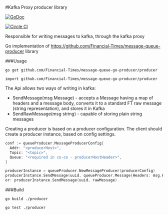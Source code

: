 #Kafka Proxy producer library

[![GoDoc](https://godoc.org/github.com/Financial-Times/message-queue-go-producer/producer?status.svg)](https://godoc.org/github.com/Financial-Times/message-queue-go-producer/producer)

[![Circle CI](https://circleci.com/gh/Financial-Times/message-queue-go-producer.svg?style=shield)](https://circleci.com/gh/Financial-Times/message-queue-go-producer/tree/master)


Responsible for writing messages to kafka, through the kafka proxy

Go implementation of https://github.com/Financial-Times/message-queue-producer library

###Usage

`go get github.com/Financial-Times/message-queue-go-producer/producer`

`import github.com/Financial-Times/message-queue-go-producer/producer`

The Api allows two ways of writing in kafka:

* SendMessage(msg Message) - accepts a Message having a map of headers and a message body, converts it to a standard FT raw message (string representation), and stores it in Kafka
* SendRawMessage(msg string) - capable of storing plain string messages

Creating a producer is based on a producer configuration. The client should create a producer instance, based on config settings.

```go
conf := queueProducer.MessageProducerConfig{
  Addr: "<producerHost>",
  Topic: "<topic>",
  Queue: "<required in co-co - producerHostHeader>",
}

producerInstance = queueProducer.NewMessageProducer(producerConfig)
producerInstance.SendMessage(uuid, queueProducer.Message{Headers: msg.Headers, Body: msg.Body})
or: producerInstance.SendMessage(uuid, rawMessage)

```

###Build

`go build ./producer`

`go test ./producer`